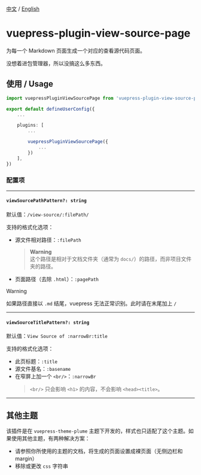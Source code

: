 [中文](README.md) / [English](README_en.md)

# vuepress-plugin-view-source-page

为每一个 Markdown 页面生成一个对应的查看源代码页面。

没想着进包管理器，所以没搞这么多东西。

## 使用 / Usage

```ts
import vuepressPluginViewSourcePage from 'vuepress-plugin-view-source-page'

export default defineUserConfig({
    ...

    plugins: [
        ...

        vuepressPluginViewSourcePage({
            ...
        })
    ],
})
```

### 配置项

---

#### `viewSourcePathPattern?: string`

默认值：`/view-source/:filePath/`

支持的格式化选项：
- 源文件相对路径：`:filePath`
  > **Warning**  
  > 这个路径是相对于文档文件夹（通常为 `docs/`）的路径，而非项目文件夹的路径。  
- 页面路径（去除 `.html`）：`:pagePath`

> [!WARNING]
> 如果路径直接以 `.md` 结尾，vuepress 无法正常识别。此时请在末尾加上 `/`

---

#### `viewSourceTitlePattern?: string`

默认值：`View Source of :narrowBr:title`

支持的格式化选项：
- 此页标题：`:title`
- 源文件基名：`:basename`
- 在窄屏上加一个 `<br/>`：`:narrowBr`
  > `<br/>` 只会影响 `<h1>` 的内容，不会影响 `<head><title>`。

---

## 其他主题

该插件是在 `vuepress-theme-plume` 主题下开发的，样式也只适配了这个主题。如果使用其他主题，有两种解决方案：

- 请参照你所使用的主题的文档，将生成的页面设置成裸页面（无侧边栏和 margin）
- 移除或更改 `css` 字符串
